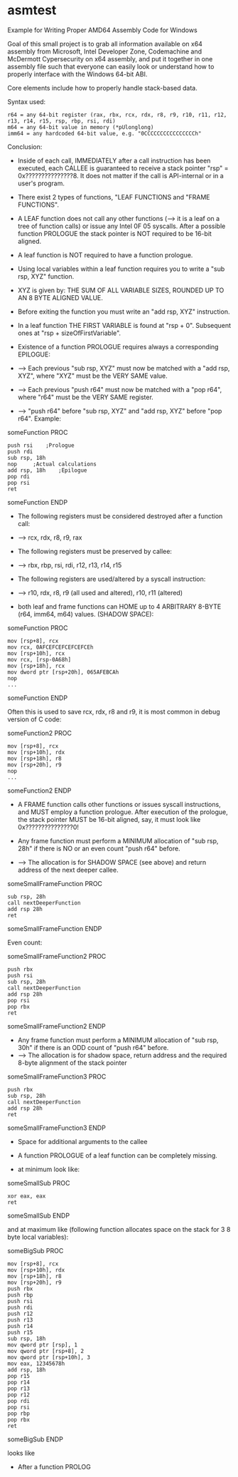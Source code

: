 # asmtest
Example for Writing Proper AMD64 Assembly Code for Windows

Goal of this small project is to grab all information available on x64 assembly from Microsoft, Intel Developer Zone,
Codemachine and McDermott Cypersecurity on x64 assembly, and put it together in one assembly file such that everyone can easily look or understand how to properly interface with the Windows 64-bit ABI.

Core elements include how to properly handle stack-based data.

Syntax used:

    r64 = any 64-bit register (rax, rbx, rcx, rdx, r8, r9, r10, r11, r12, r13, r14, r15, rsp, rbp, rsi, rdi)
    m64 = any 64-bit value in memory (*pUlonglong)
    imm64 = any hardcoded 64-bit value, e.g. "0CCCCCCCCCCCCCCCCh"


Conclusion:

- Inside of each call, IMMEDIATELY after a call instruction has been executed, each CALLEE is guaranteed to receive a stack pointer "rsp" = 0x???????????????8. It does not matter if the call is API-internal or in a user's program.

- There exist 2 types of functions, "LEAF FUNCTIONS and "FRAME FUNCTIONS".

- A LEAF function does not call any other functions (--> it is a leaf on a tree of function calls) or issue any Intel 0F 05 syscalls. After a possible function PROLOGUE the stack pointer is NOT required to be 16-bit aligned.

- A leaf function is NOT required to have a function prologue.

- Using local variables within a leaf function requires you to write a "sub rsp, XYZ" function.
- XYZ is given by: THE SUM OF ALL VARIABLE SIZES, ROUNDED UP TO AN 8 BYTE ALIGNED VALUE.
- Before exiting the function you must write an "add rsp, XYZ" instruction.

- In a leaf function THE FIRST VARIABLE is found at "rsp + 0". Subsequent ones at "rsp + sizeOfFirstVariable".

- Existence of a function PROLOGUE requires always a corresponding EPILOGUE:
- --> Each previous "sub rsp, XYZ" must now be matched with a "add rsp, XYZ", where "XYZ" must be the VERY SAME value.
- --> Each previous "push r64" must now be matched with a "pop r64", where "r64" must be the VERY SAME register.
- --> "push r64" before "sub rsp, XYZ" and "add rsp, XYZ" before "pop r64".
Example:

someFunction PROC

    push rsi    ;Prologue
    push rdi
    sub rsp, 18h
    nop     ;Actual calculations
    add rsp, 18h    ;Epilogue
    pop rdi
    pop rsi
    ret

someFunction ENDP

- The following registers must be considered destroyed after a function call:
- --> rcx, rdx, r8, r9, rax
- The following registers must be preserved by callee:
- --> rbx, rbp, rsi, rdi, r12, r13, r14, r15
- The following registers are used/altered by a syscall instruction:
- --> r10, rdx, r8, r9 (all used and altered), r10, r11 (altered)

- both leaf and frame functions can HOME up to 4 ARBITRARY 8-BYTE (r64, imm64, m64) values. (SHADOW SPACE):

someFunction PROC

    mov [rsp+8], rcx
    mov rcx, 0AFCEFCEFCEFCEFCEh
    mov [rsp+10h], rcx
    mov rcx, [rsp-0A68h]
    mov [rsp+18h], rcx
    mov dword ptr [rsp+20h], 065AFEBCAh
    nop
    ...

someFunction ENDP

Often this is used to save rcx, rdx, r8 and r9, it is most common in debug version of C code:


someFunction2 PROC

    mov [rsp+8], rcx
    mov [rsp+10h], rdx
    mov [rsp+18h], r8
    mov [rsp+20h], r9
    nop
    ...

someFunction2 ENDP


- A FRAME function calls other functions or issues syscall instructions, and MUST employ a function prologue. After execution of the prologue, the stack pointer MUST be 16-bit aligned, say, it must look like 0x???????????????0!

- Any frame function must perform a MINIMUM allocation of "sub rsp, 28h" if there is NO or an even count "push r64" before. 
- --> The allocation is for SHADOW SPACE (see above) and return address of the next deeper callee.

someSmallFrameFunction PROC

    sub rsp, 28h
    call nextDeeperFunction
    add rsp 28h
    ret
    
someSmallFrameFunction ENDP


Even count:

someSmallFrameFunction2 PROC

    push rbx
    push rsi
    sub rsp, 28h
    call nextDeeperFunction
    add rsp 28h
    pop rsi
    pop rbx
    ret
    
someSmallFrameFunction2 ENDP


- Any frame function must perform a MINIMUM allocation of "sub rsp, 30h" if there is an ODD count of "push r64" before.
- --> The allocation is for shadow space, return address and the required 8-byte alignment of the stack pointer

someSmallFrameFunction3 PROC

    push rbx
    sub rsp, 28h
    call nextDeeperFunction
    add rsp 28h
    ret
    
someSmallFrameFunction3 ENDP

- Space for additional arguments to the callee  

- A function PROLOGUE of a leaf function can be completely missing.
- at minimum look like:

someSmallSub PROC

    xor eax, eax
    ret
    
someSmallSub ENDP

and at maximum like (following function allocates space on the stack for 3 8 byte local variables):

someBigSub PROC

    mov [rsp+8], rcx
    mov [rsp+10h], rdx
    mov [rsp+18h], r8
    mov [rsp+20h], r9
    push rbx
    push rbp
    push rsi
    push rdi
    push r12
    push r13
    push r14
    push r15
    sub rsp, 18h
    mov qword ptr [rsp], 1
    mov qword ptr [rsp+8], 2
    mov qword ptr [rsp+10h], 3
    mov eax, 12345678h
    add rsp, 18h
    pop r15
    pop r14
    pop r13
    pop r12
    pop rdi
    pop rsi
    pop rbp
    pop rbx
    ret
  
someBigSub ENDP



  looks like
- After a function PROLOG 
